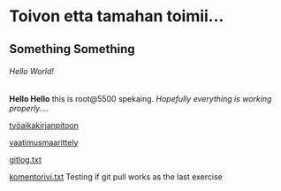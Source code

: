 # Toivon etta tamahan toimii...
## Something Something
###### Hello World!

**Hello Hello** this is root@5500 spekaing. *Hopefully everything is working properly....*


[työaikakirjanpitoon](https://github.com/tammekasra/ot-harjoitustyo/blob/main/tyoanaikaa.md)

[vaatimusmaarittely](https://github.com/tammekasra/ot-harjoitustyo/blob/main/vaatimusmaarittely.md)

[gitlog.txt](https://github.com/tammekasra/ot-harjoitustyo/blob/main/laskarit/viikko1/gitlog.txt)





[komentorivi.txt](https://github.com/tammekasra/ot-harjoitustyo/blob/main/laskarit/viikko1/komentorivi.txt)
Testing if git pull works as the last exercise
